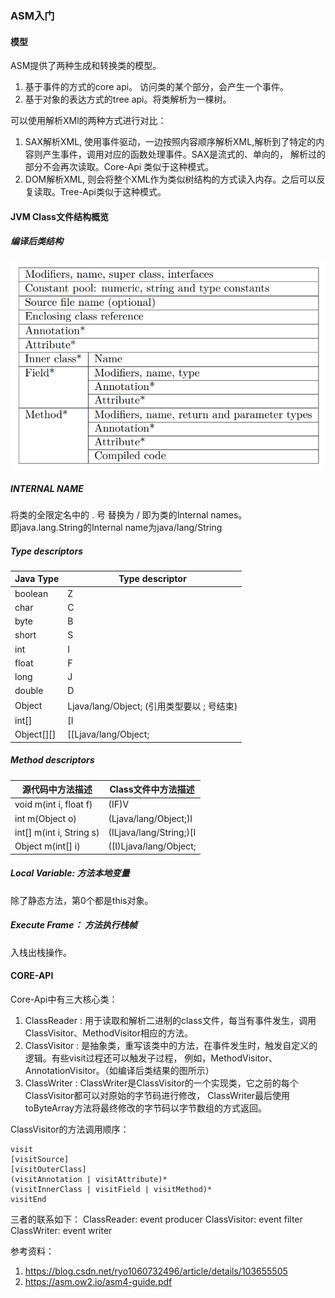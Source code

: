 ### ASM入门

#### 模型
ASM提供了两种生成和转换类的模型。
1. 基于事件的方式的core api。 访问类的某个部分，会产生一个事件。
2. 基于对象的表达方式的tree api。将类解析为一棵树。

可以使用解析XMl的两种方式进行对比：
1. SAX解析XML, 使用事件驱动，一边按照内容顺序解析XML,解析到了特定的内容则产生事件，调用对应的函数处理事件。SAX是流式的、单向的，
解析过的部分不会再次读取。Core-Api 类似于这种模式。
2. DOM解析XML, 则会将整个XML作为类似树结构的方式读入内存。之后可以反复读取。Tree-Api类似于这种模式。

#### JVM Class文件结构概览

##### 编译后类结构
![编译类结构](https://raw.githubusercontent.com/shenhuaxin/blog/master/file/pic/%E7%BC%96%E8%AF%91%E5%90%8EClass%E7%BB%93%E6%9E%84.png)

##### INTERNAL NAME
将类的全限定名中的 . 号 替换为 / 即为类的Internal names。  
即java.lang.String的Internal name为java/lang/String

##### Type descriptors
Java Type | Type descriptor
---- | ---
boolean | Z
char |  C
byte | B
short | S
int | I
float | F
long | J
double | D
Object | Ljava/lang/Object; (引用类型要以 ; 号结束)
int[] | [I
Object[][] | [[Ljava/lang/Object;

##### Method descriptors
源代码中方法描述 | Class文件中方法描述
---- | ----
void m(int i, float f) | (IF)V
int m(Object o) | (Ljava/lang/Object;)I
int[] m(int i, String s) | (ILjava/lang/String;)[I
Object m(int[] i) | ([I)Ljava/lang/Object;

##### Local Variable: 方法本地变量
除了静态方法，第0个都是this对象。
##### Execute Frame： 方法执行栈帧
入栈出栈操作。

#### CORE-API
Core-Api中有三大核心类： 
1. ClassReader : 用于读取和解析二进制的class文件，每当有事件发生，调用ClassVisitor、MethodVisitor相应的方法。
2. ClassVisitor : 是抽象类，重写该类中的方法，在事件发生时，触发自定义的逻辑。有些visit过程还可以触发子过程，
例如，MethodVisitor、AnnotationVisitor。（如编译后类结果的图所示）
3. ClassWriter : ClassWriter是ClassVisitor的一个实现类，它之前的每个ClassVisitor都可以对原始的字节码进行修改，
ClassWriter最后使用toByteArray方法将最终修改的字节码以字节数组的方式返回。

ClassVisitor的方法调用顺序： 
```
visit
[visitSource]
[visitOuterClass] 
(visitAnnotation | visitAttribute)*
(visitInnerClass | visitField | visitMethod)* 
visitEnd
```
三者的联系如下：
ClassReader:  event producer
ClassVisitor: event filter
ClassWriter: event writer





参考资料：
1. https://blog.csdn.net/ryo1060732496/article/details/103655505
2. https://asm.ow2.io/asm4-guide.pdf